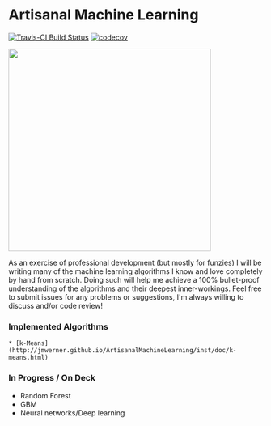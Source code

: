 # Artisanal Machine Learning

[![Travis-CI Build Status](https://travis-ci.org/jmwerner/ArtisanalMachineLearning.svg?branch=master)](https://travis-ci.org/jmwerner/ArtisanalMachineLearning) [![codecov](https://codecov.io/gh/jmwerner/ArtisanalMachineLearning/branch/master/graph/badge.svg)](https://codecov.io/gh/jmwerner/ArtisanalMachineLearning)


<img src="https://upload.wikimedia.org/wikipedia/commons/thumb/3/3b/Artisan_(14391762347).jpg/1024px-Artisan_(14391762347).jpg" width="400">

As an exercise of professional development (but mostly for funzies) I will be writing many of the machine learning algorithms I know and love completely by hand from scratch. Doing such will help me achieve a 100% bullet-proof understanding of the algorithms and their deepest inner-workings. Feel free to submit issues for any problems or suggestions, I'm always willing to discuss and/or code review!


### Implemented Algorithms

    * [k-Means](http://jmwerner.github.io/ArtisanalMachineLearning/inst/doc/k-means.html)

### In Progress / On Deck

* Random Forest
* GBM
* Neural networks/Deep learning
